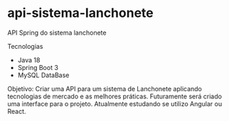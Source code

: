 # api-sistema-lanchonete
API Spring do sistema lanchonete

Tecnologias
 - Java 18
 - Spring Boot 3
 - MySQL DataBase

Objetivo: 
Criar uma API para um sistema de Lanchonete aplicando tecnologias de mercado e as melhores práticas.
Futuramente será criado uma interface para o projeto. Atualmente estudando se utilizo Angular ou React.
